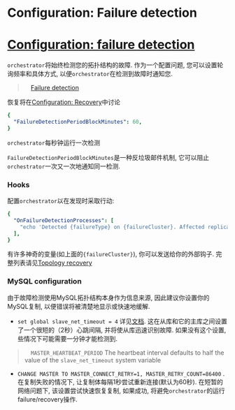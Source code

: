 # Configuration: Failure detection
# [Configuration: failure detection](https://github.com/openark/orchestrator/blob/master/docs/configuration-failure-detection.md)
`orchestrator`将始终检测您的拓扑结构的故障. 作为一个配置问题, 您可以设置轮询频率和具体方式, 以便`orchestrator`在检测到故障时通知您.

>  [Failure detection](Failure%20detection%20%26%20recovery/Failure%20detection.md)

恢复将在[Configuration: Recovery](https://github.com/Fanduzi/orchestrator-chn-doc/blob/master/Setup/配置/Configuration%20%20Recovery.md)中讨论

```yaml
{
  "FailureDetectionPeriodBlockMinutes": 60,
}
```
`orchestrator`每秒钟运行一次检测

`FailureDetectionPeriodBlockMinutes`是一种反垃圾邮件机制, 它可以阻止`orchestrator`一次又一次地通知同一检测.

### Hooks
配置`orchestrator`以在发现时采取行动:

```yaml
{
  "OnFailureDetectionProcesses": [
    "echo 'Detected {failureType} on {failureCluster}. Affected replicas: {countReplicas}' >> /tmp/recovery.log"
  ],
}
```
有许多神奇的变量(如上面的`{failureCluster}`), 你可以发送给你的外部钩子. 完整列表请见[Topology recovery](https://github.com/Fanduzi/orchestrator-chn-doc/blob/master/Failure%20detection%20%26%20recovery/Topology%20recovery.md)

### MySQL configuration
由于故障检测使用MySQL拓扑结构本身作为信息来源, 因此建议你设置你的MySQL复制, 以便错误将被清楚地显示或快速地缓解.

* `set global slave_net_timeout = 4` 详见[文档](https://dev.mysql.com/doc/refman/5.7/en/replication-options-replica.html#sysvar_slave_net_timeout). 这在从库和它的主库之间设置了一个很短的（2秒）心跳间隔, 并将使从库迅速识别故障. 如果没有这个设置, 些情况下可能需要一分钟才能检测到.
>  `MASTER_HEARTBEAT_PERIOD` The heartbeat interval defaults to half the value of the `slave_net_timeout` system variable
* `CHANGE MASTER TO MASTER_CONNECT_RETRY=1, MASTER_RETRY_COUNT=86400` .  在复制失败的情况下, 让复制体每隔1秒尝试重新连接(默认为60秒). 在短暂的网络问题下, 该设置尝试快速恢复复制, 如果成功, 将避免`orchestrator`的运行failure/recovery操作.
